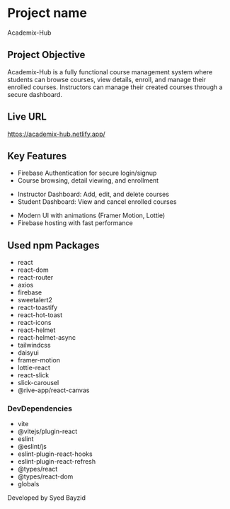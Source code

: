# Project name
Academix-Hub

## Project Objective
Academix-Hub is a fully functional course management system where students can browse courses, view details, enroll, and manage their enrolled courses. Instructors can manage their created courses through a secure dashboard.

## Live URL
https://academix-hub.netlify.app/

## Key Features

- Firebase Authentication for secure login/signup
- Course browsing, detail viewing, and enrollment
<!-- - Displays the most popular courses based on enrollments -->
- Instructor Dashboard: Add, edit, and delete courses
- Student Dashboard: View and cancel enrolled courses
<!-- - JWT-based secure API communication -->
- Modern UI with animations (Framer Motion, Lottie)
- Firebase hosting with fast performance

## Used npm Packages
- react
- react-dom
- react-router
- axios
- firebase
- sweetalert2
- react-toastify
- react-hot-toast
- react-icons
- react-helmet
- react-helmet-async
- tailwindcss
- daisyui
- framer-motion
- lottie-react
- react-slick
- slick-carousel
- @rive-app/react-canvas

### DevDependencies

- vite
- @vitejs/plugin-react
- eslint
- @eslint/js
- eslint-plugin-react-hooks
- eslint-plugin-react-refresh
- @types/react
- @types/react-dom
- globals

Developed by Syed Bayzid